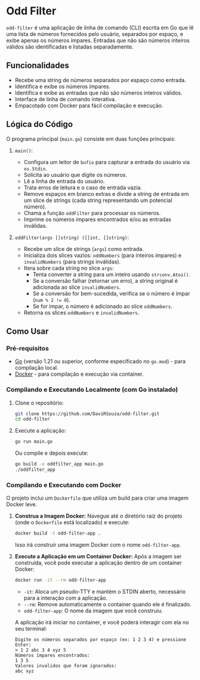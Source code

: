 # Odd Filter

`odd-filter` é uma aplicação de linha de comando (CLI) escrita em Go que lê uma lista de números fornecidos pelo usuário, separados por espaço, e exibe apenas os números ímpares. Entradas que não são números inteiros válidos são identificadas e listadas separadamente.

## Funcionalidades

*   Recebe uma string de números separados por espaço como entrada.
*   Identifica e exibe os números ímpares.
*   Identifica e exibe as entradas que não são números inteiros válidos.
*   Interface de linha de comando interativa.
*   Empacotado com Docker para fácil compilação e execução.

## Lógica do Código

O programa principal (`main.go`) consiste em duas funções principais:

1.  `main()`:
    *   Configura um leitor de `bufio` para capturar a entrada do usuário via `os.Stdin`.
    *   Solicita ao usuário que digite os números.
    *   Lê a linha de entrada do usuário.
    *   Trata erros de leitura e o caso de entrada vazia.
    *   Remove espaços em branco extras e divide a string de entrada em um slice de strings (cada string representando um potencial número).
    *   Chama a função `oddFilter` para processar os números.
    *   Imprime os números ímpares encontrados e/ou as entradas inválidas.

2.  `oddFilter(args []string) ([]int, []string)`:
    *   Recebe um slice de strings (`args`) como entrada.
    *   Inicializa dois slices vazios: `oddNumbers` (para inteiros ímpares) e `invalidNumbers` (para strings inválidas).
    *   Itera sobre cada string no slice `args`:
        *   Tenta converter a string para um inteiro usando `strconv.Atoi()`.
        *   Se a conversão falhar (retornar um erro), a string original é adicionada ao slice `invalidNumbers`.
        *   Se a conversão for bem-sucedida, verifica se o número é ímpar (`num % 2 != 0`).
        *   Se for ímpar, o número é adicionado ao slice `oddNumbers`.
    *   Retorna os slices `oddNumbers` e `invalidNumbers`.

## Como Usar

### Pré-requisitos

*   [Go](https://golang.org/dl/) (versão 1.21 ou superior, conforme especificado no `go.mod`) - para compilação local.
*   [Docker](https://www.docker.com/get-started) - para compilação e execução via container.

### Compilando e Executando Localmente (com Go instalado)

1.  Clone o repositório:
    ```bash
    git clone https://github.com/DaviRSouza/odd-filter.git
    cd odd-filter
    ```

2.  Execute a aplicação:
    ```bash
    go run main.go
    ```
    Ou compile e depois execute:
    ```bash
    go build -o oddfilter_app main.go
    ./oddfilter_app
    ```

### Compilando e Executando com Docker

O projeto inclui um `Dockerfile` que utiliza um build para criar uma imagem Docker leve.

1.  **Construa a Imagem Docker:**
    Navegue até o diretório raiz do projeto (onde o `Dockerfile` está localizado) e execute:
    ```bash
    docker build -t odd-filter-app .
    ```
    Isso irá construir uma imagem Docker com o nome `odd-filter-app`.

2.  **Execute a Aplicação em um Container Docker:**
    Após a imagem ser construída, você pode executar a aplicação dentro de um container Docker:
    ```bash
    docker run -it --rm odd-filter-app
    ```
    *   `-it`: Aloca um pseudo-TTY e mantém o STDIN aberto, necessário para a interação com a aplicação.
    *   `--rm`: Remove automaticamente o container quando ele é finalizado.
    *   `odd-filter-app`: O nome da imagem que você construiu.

    A aplicação irá iniciar no container, e você poderá interagir com ela no seu terminal:

    ```
    Digite os números separados por espaço (ex: 1 2 3 4) e pressione Enter:
    > 1 2 abc 3 4 xyz 5
    Números ímpares encontrados:
    1 3 5
    Valores invalidos que foram ignorados:
    abc xyz
    ```
